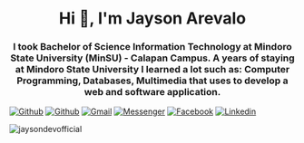 <h1 align="center">Hi 👋, I'm Jayson Arevalo</h1>
<h3 align="center">I took Bachelor of Science Information Technology at Mindoro State University (MinSU) - Calapan Campus. 
A years of staying at Mindoro State University I learned a lot such as: Computer Programming, Databases, Multimedia that uses to develop a web and software application.</h3>

[<img alt="Github" src="https://img.shields.io/badge/GitHub-%2312100E.svg?&style=for-the-badge&logo=Github&logoColor=white" />](https://github.com/jaysondevofficial/) 
[<img alt="Github" src="https://img.shields.io/badge/twitter-%231DA1F2.svg?&style=for-the-badge&logo=twitter&logoColor=white" />](https://twitter.com/CreativeTim)
[<img alt="Gmail" src="https://img.shields.io/badge/Gmail-D14836?style=for-the-badge&logo=gmail&logoColor=white" />](jaysonarevalo.official@gmail.com)
[<img alt="Messenger" src="https://img.shields.io/badge/Messenger-00B2FF?style=for-the-badge&logo=messenger&logoColor=white" />](https://www.facebook.com/jhayskie.cornejoolavera)
[<img alt="Facebook" src="https://img.shields.io/badge/Facebook-1877F2?style=for-the-badge&logo=facebook&logoColor=white" />](https://www.facebook.com/jhayskie.cornejoolavera)
[<img alt="Linkedin" src="https://img.shields.io/badge/LinkedIn-0077B5?style=for-the-badge&logo=linkedin&logoColor=white" />](https://www.linkedin.com/in/jayson-arevalo-200779282/)
<p align="left"> <img src="https://komarev.com/ghpvc/?username=jaysondevofficial&label=Profile%20views&color=0e75b6&style=flat" alt="jaysondevofficial" /> </p>


<!---
JaysonDevOfficial/JaysonDevOfficial is a ✨ special ✨ repository because its `README.md` (this file) appears on your GitHub profile.
You can click the Preview link to take a look at your changes.
--->
